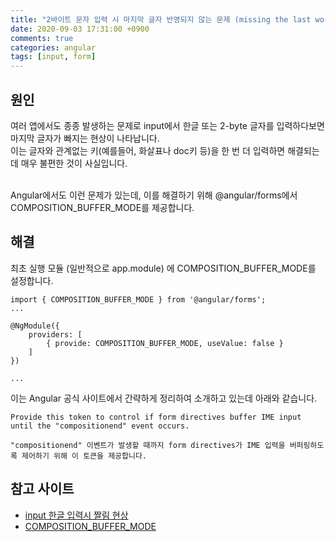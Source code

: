 ```yaml
---
title: "2바이트 문자 입력 시 마지막 글자 반영되지 않는 문제 (missing the last word while input 2-byte letters)"
date: 2020-09-03 17:31:00 +0900
comments: true
categories: angular
tags: [input, form]
---
```




## 원인
여러 앱에서도 종종 발생하는 문제로 input에서 한글 또는 2-byte 글자를 입력하다보면 마지막 글자가 빠지는 현상이 나타납니다.<br/>
이는 글자와 관계없는 키(예를들어, 화살표나 doc키 등)을 한 번 더 입력하면 해결되는데 매우 불편한 것이 사실입니다.<br/><br>

Angular에서도 이런 문제가 있는데, 이를 해결하기 위해 @angular/forms에서 COMPOSITION_BUFFER_MODE를 제공합니다.


## 해결

최초 실행 모듈 (일반적으로 app.module) 에 COMPOSITION_BUFFER_MODE를 설정합니다.

```tsx
import { COMPOSITION_BUFFER_MODE } from '@angular/forms';
...

@NgModule({
    providers: [
        { provide: COMPOSITION_BUFFER_MODE, useValue: false }
    ]
})

...
```

이는 Angular 공식 사이트에서 간략하게 정리하여 소개하고 있는데 아래와 같습니다.<br/>

```
Provide this token to control if form directives buffer IME input until the "compositionend" event occurs.

"compositionend" 이벤트가 발생할 때까지 form directives가 IME 입력을 버퍼링하도록 제어하기 위해 이 토큰을 제공합니다.
```


## 참고 사이트
- [input 한글 입력시 짤림 현상](https://gogomalibu.tistory.com/151?category=851911)
- [COMPOSITION_BUFFER_MODE](https://angular.io/api/forms/COMPOSITION_BUFFER_MODE)
